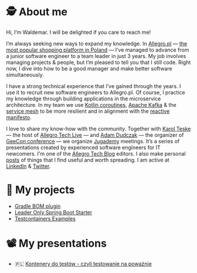 🕵️ About me
===
Hi, I’m Waldemar. I will be delighted if you care to reach me! 

I’m always seeking new ways to expand my knowledge. In [Allegro.pl] — [the most popular shopping platform in Poland](https://about.allegro.eu/who-we-are/at-a-glance)
— I’ve managed to advance from a junior software engineer to a team leader in just 3 years. 
My job involves managing projects & people, but I’m pleased to tell you that I still code. Right now, I dive into how to be a good manager and make better software simultaneously.

I have a strong technical experience that I’ve gained through the years. I use it to recruit new software engineers to Allegro.pl. 
Of course, I practice my knowledge through building applications in the microservice architecture. 
In my team we use [Kotlin coroutines], [Apache Kafka] & the [service mesh] to be more resilient and in alignment with the [reactive manifesto].

I love to share my know-how with the community. Together with [Karol Teske] — the host of [Allegro Tech Live] — and [Adam Dudczak] — the organizer of [GeeCon conference] — we organize [Jugademy] meetings. 
It’s a series of presentations created by experienced software engineers for IT newcomers. I'm one of the [Allegro Tech Blog] editors. 
I also make personal [posts] of things that I find useful and worth spreading. I am active at [LinkedIn] & [Twitter].

🤖 My projects
===

- [Gradle BOM plugin]
- [Leader Only Spring Boot Starter]
- [Testcontainers Examples]

📽 My presentations
===

- 🇵🇱 [Kontenery do testów - czyli testowanie na poważnie](https://www.youtube.com/watch?v=axfyz7ga-mA)

[Allegro.pl]: https://allegro.pl/
[Kotlin coroutines]: https://kotlinlang.org/docs/coroutines-overview.html
[Apache Kafka]: https://kafka.apache.org/
[service mesh]: https://github.com/allegro/envoy
[Karol Teske]: https://www.linkedin.com/in/karol-teske/
[Adam Dudczak]: https://twitter.com/maneo
[GeeCon conference]: https://geecon.org/
[Jugademy]: https://jugademy.github.io/
[posts]: https://blog.wpanas.eu/
[LinkedIn]: https://www.linkedin.com/in/w-panas/
[Twitter]: https://twitter.com/PanasWaldemar
[reactive manifesto]: https://www.reactivemanifesto.org/
[Allegro Tech Live]: https://www.meetup.com/pl-PL/allegrotech/events/past/
[Allegro Tech Blog]: https://blog.allegro.tech/
[Gradle BOM plugin]: https://github.com/gradle-bom/gradle-bom-generator-plugin
[Leader Only Spring Boot Starter]: https://github.com/allegro/leader-only-spring-boot-starter
[Testcontainers Examples]: https://github.com/wpanas/testcontainers-examples
